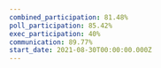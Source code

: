 ```yaml
---
combined_participation: 81.48%
poll_participation: 85.42%
exec_participation: 40%
communication: 89.77%
start_date: 2021-08-30T00:00:00.000Z
---
```

